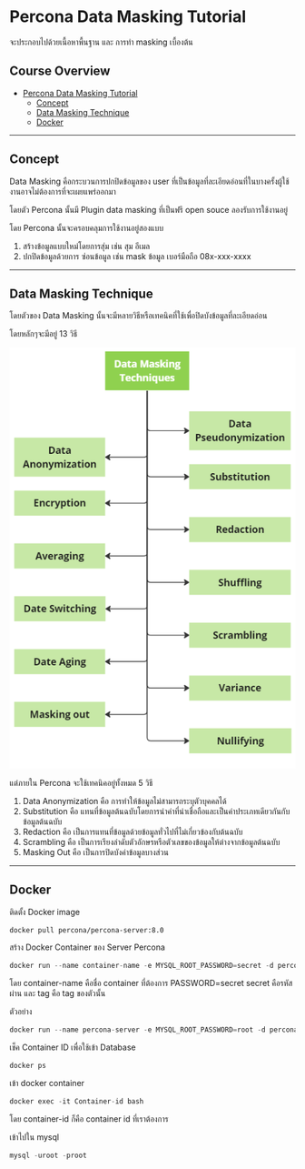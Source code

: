 # Percona Data Masking Tutorial

จะประกอบไปด้วยเนื้อหาพื้นฐาน และ การทำ masking เบื้องต้น

## Course Overview

- [Percona Data Masking Tutorial](#percona-data-masking-tutorial)
    - [Concept](#concept)
    - [Data Masking Technique](#data-masking-technique)
    - [Docker](#docker)
---

## Concept

Data Masking คือกระบวนการปกปิดข้อมูลของ user ที่เป็นข้อมูลที่ละเอียดอ่อนที่ในบางครั้งผู้ใช้งานอาจไม่ต้องการที่จะเผยแพร่ออกมา

โดยตัว Percona นั้นมี Plugin data masking ที่เป็นฟรี open souce ลองรับการใช้งานอยู่

โดย Percona นั้นจะครอบคลุมการใช้งานอยู่สองแบบ 

1. สร้างข้อมูลแบบใหม่โดยการสุ่ม เช่น สุม อีเมล
2. ปกปิดข้อมูลด้วยการ ซ่อนข้อมูล เช่น mask ข้อมูล เบอร์มือถือ 08x-xxx-xxxx

---

## Data Masking Technique 

โดยตัวของ Data Masking นั้นจะมีหลายวิธีหรือเทคนิคที่ใช้เพื่อปิดบังข้อมูลที่ละเอียดอ่อน

โดยหลักๆจะมีอยู่ 13 วิธี

![Data Masking Technique.](../image/mindmap.png)

แต่ภายใน Percona จะใช้เทคนิคอยู่ทั้งหมด 5 วิธี

1. Data Anonymization คือ การทำให้ข้อมูลไม่สามารถระบุตัวบุคคลได้
2. Substitution คือ แทนที่ข้อมูลต้นฉบับโดยการนำค่าที่น่าเชื่อถือและเป็นค่าประเภทเดียวกันกับข้อมูลต้นฉบับ
3. Redaction คือ เป็นการแทนที่ข้อมูลด้วยข้อมูลทั่วไปที่ไม่เกี่ยวข้องกับต้นฉบับ
4. Scrambling คือ เป็นการเรียงลำดับตัวอักษรหรือตัวเลขของข้อมูลให้ต่างจากข้อมูลต้นฉบับ
5. Masking Out คือ เป็นการปิดบังค่าข้อมูลบางส่วน

---

## Docker

ติดตั้ง Docker image

``````markdown
docker pull percona/percona-server:8.0
``````

สร้าง Docker Container ของ Server Percona

```rust
docker run --name container-name -e MYSQL_ROOT_PASSWORD=secret -d percona/percona-server:tag
```
โดย container-name คือชื่อ container ที่ต้องการ PASSWORD=secret secret คือรหัสผ่าน และ tag คือ tag ของตัวนั้น

ตัวอย่าง

```rust
docker run --name percona-server -e MYSQL_ROOT_PASSWORD=root -d percona/percona-server:8.0
```

เช็ค Container ID เพื่อใช้เข้า Database

```rust
docker ps
```
เข้า docker container
```rust
docker exec -it Container-id bash
```
โดย container-id ก็คือ container id ที่เราต้องการ

เข้าไปใน mysql

```rust
mysql -uroot -proot
```
